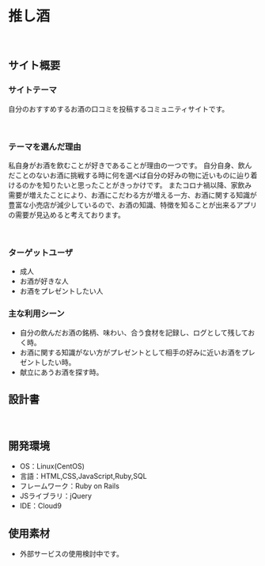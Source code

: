 # 推し酒
​
## サイト概要
### サイトテーマ
自分のおすすめするお酒の口コミを投稿するコミュニティサイトです。

​
### テーマを選んだ理由
私自身がお酒を飲むことが好きであることが理由の一つです。
自分自身、飲んだことのないお酒に挑戦する時に何を選べば自分の好みの物に近いものに辿り着けるのかを知りたいと思ったことがきっかけです。
またコロナ禍以降、家飲み需要が増えたことにより、お酒にこだわる方が増える一方、お酒に関する知識が豊富な小売店が減少しているので、お酒の知識、特徴を知ることが出来るアプリの需要が見込めると考えております。


​
### ターゲットユーザ
<!--誰に使ってもらうかを具体的に記載する-->
- 成人
- お酒が好きな人
- お酒をプレゼントしたい人
​
### 主な利用シーン
<!--どのような時に使うのかの状況を記載すること-->
- 自分の飲んだお酒の銘柄、味わい、合う食材を記録し、ログとして残しておく時。
- お酒に関する知識がない方がプレゼントとして相手の好みに近いお酒をプレゼントしたい時。
- 献立にあうお酒を探す時。
​
## 設計書
<!--テーマを設定・提出する時点では不要です-->
​
## 開発環境
- OS：Linux(CentOS)
- 言語：HTML,CSS,JavaScript,Ruby,SQL
- フレームワーク：Ruby on Rails
- JSライブラリ：jQuery
- IDE：Cloud9
​
## 使用素材
- 外部サービスの使用検討中です。
